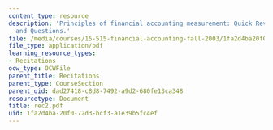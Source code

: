 ```yaml
---
content_type: resource
description: 'Principles of financial accounting measurement: Quick Review; Problems
  and Questions.'
file: /media/courses/15-515-financial-accounting-fall-2003/1fa2d4ba20f072d3bcf3a1e39b5fc4ef_rec2.pdf
file_type: application/pdf
learning_resource_types:
- Recitations
ocw_type: OCWFile
parent_title: Recitations
parent_type: CourseSection
parent_uid: dad27418-c8d8-7492-a9d2-680fe13ca348
resourcetype: Document
title: rec2.pdf
uid: 1fa2d4ba-20f0-72d3-bcf3-a1e39b5fc4ef
---
```

